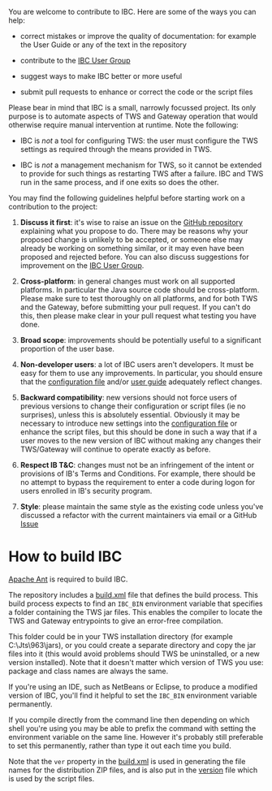 You are welcome to contribute to IBC. Here are some of the ways you can help:

- correct mistakes or improve the quality of documentation: for example 
  the User Guide or any of the text in the repository

- contribute to the [IBC User Group](https://groups.io/g/IBC)

- suggest ways to make IBC better or more useful

- submit pull requests to enhance or correct the code or the script files


Please bear in mind that IBC is a small, narrowly focussed project. Its 
only purpose is to automate aspects of TWS and Gateway operation that would
otherwise require manual intervention at runtime. Note the following:

- IBC is *not* a tool for configuring TWS: the user must configure the TWS 
  settings as required through the means provided in TWS.

- IBC is *not* a management mechanism for TWS, so it cannot be extended to 
  provide for such things as restarting TWS after a failure. IBC and TWS run
  in the same process, and if one exits so does the other.

You may find the following guidelines helpful before starting work on a 
contribution to the project:

1. **Discuss it first**: it's wise to raise an issue on the 
   [GitHub repository](https://github.com/ibcalpha/ibc) explaining what you 
   propose to do. There may be reasons why your proposed change is unlikely 
   to be accepted, or someone else may already be working on something 
   similar, or it may even have been proposed and rejected before. You can 
   also discuss suggestions for improvement on the 
   [IBC User Group](https://groups.io/g/IBC).
   
2. **Cross-platform**: in general changes must work on all supported 
   platforms. In particular the Java source code should be cross-platform.
   Please make sure to test thoroughly on all platforms, and for both TWS
   and the Gateway, before submitting your pull request. If you can't do this,
   then please make clear in your pull request what testing you have done.
   
3. **Broad scope**: improvements should be potentially useful to a significant
   proportion of the user base.
   
4. **Non-developer users**: a lot of IBC users aren't developers. It must be
   easy for them to use any improvements. In particular, you should ensure 
   that the [configuration file](resources/config.ini) and/or
   [user guide](userguide.md) adequately reflect changes.
   
5. **Backward compatibility**: new versions should not force users of previous
   versions to change their configuration or script files (ie no surprises),
   unless this is absolutely essential. Obviously it may be necessary to 
   introduce new settings into the [configuration file](resources/IBC.ini)
   or enhance the script files, but this should be done in such a way that 
   if a user moves to the new version of IBC without making any changes
   their TWS/Gateway will continue to operate exactly as before.
   
6. **Respect IB T&C**: changes must not be an infringement of the intent or
   provisions of IB's Terms and Conditions. For example, there should be no
   attempt to bypass the requirement to enter a code during logon for users 
   enrolled in IB's security program.
   
7. **Style**: please maintain the same style as the existing code unless 
   you've discussed a refactor with the current maintainers via email or a 
   GitHub [Issue](https://github.com/IbcAlpha/IBC/issues) 
   
How to build IBC
================

[Apache Ant](http://ant.apache.org/) is required to build IBC. 

The repository includes a [build.xml](build.xml) file that defines the 
build process. This build process expects to find an `IBC_BIN` environment 
variable that specifies a folder containing the TWS jar files. This enables 
the compiler to locate the TWS and Gateway entrypoints to give an 
error-free compilation. 

This folder could be in your TWS installation directory (for example 
C:\Jts\963\jars), or you could create a separate directory and copy the 
jar files into it (this would avoid problems should TWS be uninstalled, 
or a new version installed). Note that it doesn't matter which version 
of TWS you use: package and class names are always the same.

If you're using an IDE, such as NetBeans or Eclipse, to produce a modified
version of IBC, you'll find it helpful to set the `IBC_BIN` environment
variable permanently.

If you compile directly from the command line then depending on which 
shell you're using you may be able to prefix the command with setting the 
environment variable on the same line. However it's probably still 
preferable to set this permanently, rather than type it out each time you 
build.

Note that the `ver` property in the [build.xml](build.xml) is used in 
generating the file names for the distribution ZIP files, and is also put 
in the [version](resources/version) file which is used by the script 
files. 

